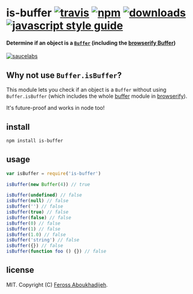 # is-buffer [![travis][travis-image]][travis-url] [![npm][npm-image]][npm-url] [![downloads][downloads-image]][downloads-url] [![javascript style guide][standard-image]][standard-url]

[travis-image]: https://img.shields.io/travis/feross/is-buffer/master.svg
[travis-url]: https://travis-ci.org/feross/is-buffer
[npm-image]: https://img.shields.io/npm/v/is-buffer.svg
[npm-url]: https://npmjs.org/package/is-buffer
[downloads-image]: https://img.shields.io/npm/dm/is-buffer.svg
[downloads-url]: https://npmjs.org/package/is-buffer
[standard-image]: https://img.shields.io/badge/code_style-standard-brightgreen.svg
[standard-url]: https://standardjs.com

#### Determine if an object is a [`Buffer`](http://nodejs.org/api/buffer.html) (including the [browserify Buffer](https://github.com/feross/buffer))

[![saucelabs][saucelabs-image]][saucelabs-url]

[saucelabs-image]: https://saucelabs.com/browser-matrix/is-buffer.svg
[saucelabs-url]: https://saucelabs.com/u/is-buffer


















































<extoc></extoc>

## Why not use `Buffer.isBuffer`?

This module lets you check if an object is a `Buffer` without using `Buffer.isBuffer` (which includes the whole [buffer](https://github.com/feross/buffer) module in [browserify](http://browserify.org/)).

It's future-proof and works in node too!

## install

```bash
npm install is-buffer
```

## usage

```js
var isBuffer = require('is-buffer')

isBuffer(new Buffer(4)) // true

isBuffer(undefined) // false
isBuffer(null) // false
isBuffer('') // false
isBuffer(true) // false
isBuffer(false) // false
isBuffer(0) // false
isBuffer(1) // false
isBuffer(1.0) // false
isBuffer('string') // false
isBuffer({}) // false
isBuffer(function foo () {}) // false
```

## license

MIT. Copyright (C) [Feross Aboukhadijeh](http://feross.org).
